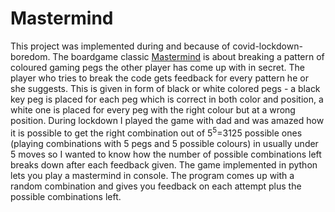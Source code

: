 # Mastermind

This project was implemented during and because of covid-lockdown-boredom. The boardgame classic [Mastermind](https://en.wikipedia.org/wiki/Mastermind_(board_game)) is about breaking a pattern of coloured gaming pegs the other player has come up with in secret. The player who tries to break the code gets feedback for every pattern he or she suggests. This is given in form of black or white colored pegs - a black key peg is placed for each peg which is correct in both color and position, a white one is placed for every peg with the right colour but at a wrong position. 
During lockdown I played the game with dad and was amazed how it is possible to get the right combination out of 5<sup>5</sup>=3125 possible ones (playing combinations with 5 pegs and 5 possible colours) in usually under 5 moves so I wanted to know how the number of possible combinations left breaks down after each feedback given.
The game implemented in python lets you play a mastermind in console. The program comes up with a random combination and gives you feedback on each attempt plus the possible combinations left.
